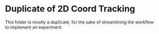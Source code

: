 # Duplicate of 2D Coord Tracking

This folder is mostly a duplicate, for the sake of streamlining the workflow to implement an experiment.
